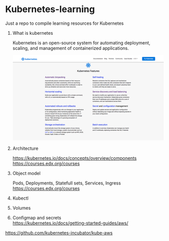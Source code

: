 # Kubernetes-learning
Just a repo to compile learning resources for Kubernetes

1. What is kubernetes

    Kubernetes is an open-source system for automating deployment, scaling, and management of containerized applications.

    ![alt text](https://github.com/JMLizano/Kubernetes-learning/blob/master/kubernetes-features.png)

2. Architecture
    
    https://kubernetes.io/docs/concepts/overview/components
    https://courses.edx.org/courses

3. Object model

    Pods, Deployments, Statefull sets, Services, Ingress
    https://courses.edx.org/courses

4. Kubectl 
5. Volumes
6. Configmap and secrets   
https://kubernetes.io/docs/getting-started-guides/aws/

https://github.com/kubernetes-incubator/kube-aws

